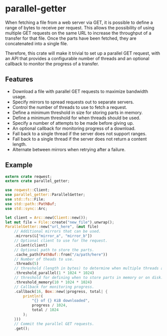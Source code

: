 # parallel-getter

When fetching a file from a web server via GET, it is possible to define a range of bytes to
receive per request. This allows the possibility of using multiple GET requests on the same
URL to increase the throughput of a transfer for that file. Once the parts have been fetched,
they are concatenated into a single file.

Therefore, this crate will make it trivial to set up a parallel GET request, with an API that
provides a configurable number of threads and an optional callback to monitor the progress of
a transfer.

## Features

- Download a file with parallel GET requests to maximize bandwidth usage.
- Specify mirrors to spread requests out to separate servers.
- Control the number of threads to use to fetch a request.
- Define a minimum threshold in size for storing parts in memory.
- Define a minimum threshold for when threads should be used.
- Specify a number of attempts to be made before giving up.
- An optional callback for monitoring progress of a download.
- Fall back to a single thread if the server does not support ranges.
- Fall back to a single thread if the server does not return a content length.
- Alternate between mirrors when retrying after a failure.

## Example

```rust
extern crate reqwest;
extern crate parallel_getter;

use reqwest::Client;
use parallel_getter::ParallelGetter;
use std::fs::File;
use std::path::PathBuf;
use std::sync::Arc;

let client = Arc::new(Client::new());
let mut file = File::create("new_file").unwrap();
ParallelGetter::new("url_here", &mut file)
    // Additional mirrors that can be used.
    .mirrors(&["mirror_a", "mirror_b"])
    // Optional client to use for the request.
    .client(client)
    // Optional path to store the parts.
    .cache_path(PathBuf::from("/a/path/here"))
    // Number of theads to use.
    .threads(5)
    // threshold (length in bytes) to determine when multiple threads are required.
    .threshold_parallel(1 * 1024 * 1024)
    // threshold for defining when to store parts in memory or on disk.
    .threshold_memory(10 * 1024 * 1024)
    // Callback for monitoring progress.
    .callback(16, Box::new(|progress, total| {
        println!(
            "{} of {} KiB downloaded",
            progress / 1024,
            total / 1024
        );
    }))
    // Commit the parallel GET requests.
    .get();
```